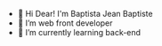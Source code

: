 - 👋 Hi Dear! I'm Baptista Jean Baptiste
- 👀 I’m web front developer 
- 🌱 I’m currently learning back-end
